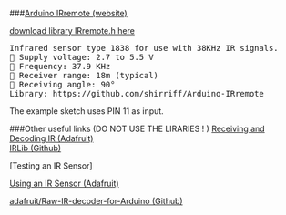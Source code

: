 ###[Arduino IRremote (website)](http://z3t0.github.io/Arduino-IRremote/)

[download library IRremote.h here](https://github.com/z3t0/Arduino-IRremote/releases/tag/2.1.0)

<pre>
Infrared sensor type 1838 for use with 38KHz IR signals.
 Supply voltage: 2.7 to 5.5 V
 Frequency: 37.9 KHz
 Receiver range: 18m (typical)
 Receiving angle: 90°
Library: https://github.com/shirriff/Arduino-IRremote
</pre>

The example sketch uses PIN 11 as input.

###Other useful links (DO NOT USE THE LIRARIES ! )
[Receiving and Decoding IR (Adafruit)](https://learn.adafruit.com/using-an-infrared-library/hardware-needed)  
[IRLib (Github)](cyborg5/IRLib)

[Testing an IR Sensor]

[Using an IR Sensor (Adafruit)](https://learn.adafruit.com/ir-sensor/testing-an-ir-sensor)

[adafruit/Raw-IR-decoder-for-Arduino (Github)](https://github.com/adafruit/Raw-IR-decoder-for-Arduino/blob/master/rawirdecode/rawirdecodestruct.ino)
